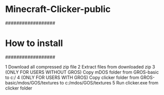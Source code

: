 # Minecraft-Clicker-public
##################
# How to install #
##################

1 Download all compressed zip file
2 Extract files from downloaded zip
3 (ONLY FOR USERS WITHOUT GROS) Copy mDOS folder from GROS-basic to c:/ 
4 (ONLY FOR USERS WITH GROS) Copy clicker folder from GROS-basic/mdos/GOS/textures to c:/mdos/GOS/textures
5 Run clicker.exe from clicker folder
